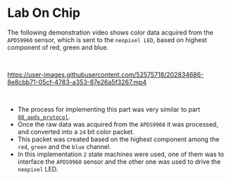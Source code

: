 # Lab On Chip

The following demonstration video shows color data acquired from the `APDS9960` sensor, which is sent to the `neopixel LED`, based on highest component of red, green and blue.

<br>

https://user-images.githubusercontent.com/52575718/202834686-8e8cbb71-05cf-4783-a353-87e26a5f3267.mp4

<br>

- The process for implementing this part was very similar to part [`08_apds_protocol`](https://github.com/Ruturajn/Lab2b-esp/tree/main/lab2b_parts/08_apds_protocol).
- Once the raw data was acquired from the `APDS9960` it was processed, and converted into a `24` bit color packet.
- This packet was created based on the highest component among the `red`, `green` and the `blue` channel.
- In this implementation `2` state machines were used, one of them was to interface the `APDS9960` sensor and the other one was used to drive the `neopixel` LED.
